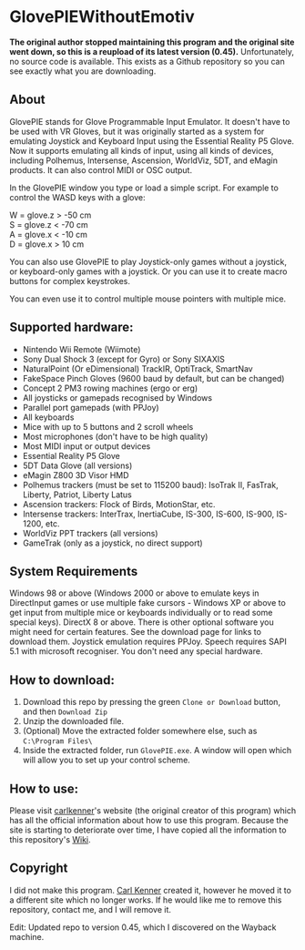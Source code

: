 # GlovePIEWithoutEmotiv
**The original author stopped maintaining this program and the original site went down, so this is a reupload of its latest version (0.45).** Unfortunately, no source code is available. This exists as a Github repository so you can see exactly what you are downloading.

## About
GlovePIE stands for Glove Programmable Input Emulator. It doesn't have to be used with VR Gloves, but it was originally started as a system for emulating Joystick and Keyboard Input using the Essential Reality P5 Glove. Now it supports emulating all kinds of input, using all kinds of devices, including Polhemus, Intersense, Ascension, WorldViz, 5DT, and eMagin products. It can also control MIDI or OSC output.

In the GlovePIE window you type or load a simple script. For example to control the WASD keys with a glove:

W = glove.z > -50 cm  
S = glove.z < -70 cm  
A = glove.x < -10 cm  
D = glove.x > 10 cm  

You can also use GlovePIE to play Joystick-only games without a joystick, or keyboard-only games with a joystick. Or you can use it to create macro buttons for complex keystrokes.

You can even use it to control multiple mouse pointers with multiple mice.

## Supported hardware:
* Nintendo Wii Remote (Wiimote)
* Sony Dual Shock 3 (except for Gyro) or Sony SIXAXIS
* NaturalPoint (Or eDimensional) TrackIR, OptiTrack, SmartNav
* FakeSpace Pinch Gloves (9600 baud by default, but can be changed)
* Concept 2 PM3 rowing machines (ergo or erg)
* All joysticks or gamepads recognised by Windows
* Parallel port gamepads (with PPJoy)
* All keyboards
* Mice with up to 5 buttons and 2 scroll wheels
* Most microphones (don't have to be high quality)
* Most MIDI input or output devices
* Essential Reality P5 Glove
* 5DT Data Glove (all versions)
* eMagin Z800 3D Visor HMD
* Polhemus trackers (must be set to 115200 baud): IsoTrak II, FasTrak, Liberty, Patriot, Liberty Latus
* Ascension trackers: Flock of Birds, MotionStar, etc.
* Intersense trackers: InterTrax, InertiaCube, IS-300, IS-600, IS-900, IS-1200, etc.
* WorldViz PPT trackers (all versions)
* GameTrak (only as a joystick, no direct support)

## System Requirements
Windows 98 or above (Windows 2000 or above to emulate keys in DirectInput games or use multiple fake cursors - Windows XP or above to get input from multiple mice or keyboards individually or to read some special keys).
DirectX 8 or above.
There is other optional software you might need for certain features. See the download page for links to download them. Joystick emulation requires PPJoy. Speech requires SAPI 5.1 with microsoft recogniser.
You don't need any special hardware.

## How to download:
1) Download this repo by pressing the green ``Clone or Download`` button, and then ``Download Zip``
2) Unzip the downloaded file.
3) (Optional) Move the extracted folder somewhere else, such as ``C:\Program Files\``
4) Inside the extracted folder, run ``GlovePIE.exe``. A window will open which will allow you to set up your control scheme.

## How to use:
Please visit [carlkenner](https://sites.google.com/site/carlkenner/glovepie)'s website (the original creator of this program) which has all the official information about how to use this program. Because the site is starting to deteriorate over time, I have copied all the information to this repository's [Wiki](https://github.com/Ravbug/GlovePIE/wiki).

## Copyright
I did not make this program. [Carl Kenner](https://sites.google.com/site/carlkenner/glovepie) created it, however he moved it to a different site which no longer works. If he would like me to remove this repository, contact me, and I will remove it.

Edit: Updated repo to version 0.45, which I discovered on the Wayback machine.
